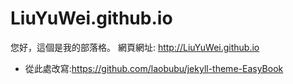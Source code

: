 # LiuYuWei.github.io

您好，這個是我的部落格。
網頁網址: http://LiuYuWei.github.io

- 從此處改寫:https://github.com/laobubu/jekyll-theme-EasyBook
